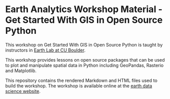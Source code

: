 # Earth Analytics Workshop Material - Get Started With GIS in Open Source Python

This workshop on Get Started With GIS in Open Source Python is taught by instructors in <a href="https://www.colorado.edu/earthlab/" target="_blank"> Earth Lab at CU Boulder</a>. 

This workshop provides lessons on open source packages that can be used to plot and manipulate spatial data in Python including GeoPandas, Rasterio and Matplotlib.

This repository contains the rendered Markdown and HTML files used to build the workshop. The workshop is available online at the <a href="https://www.earthdatascience.org/workshops/" target="_blank">earth data science website</a>.
